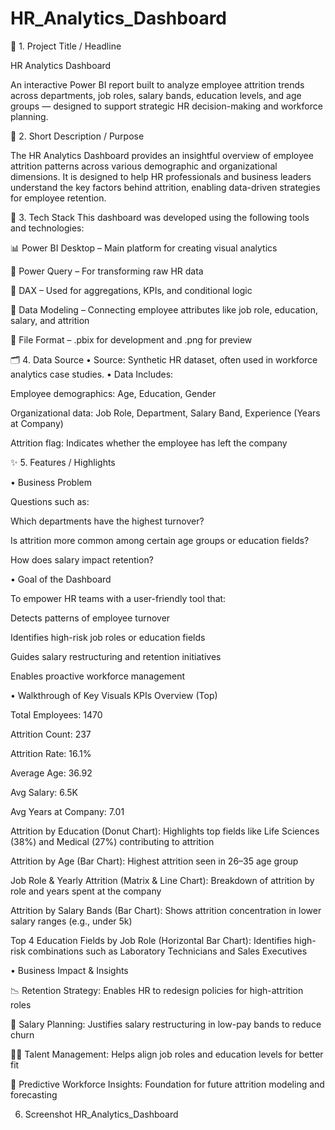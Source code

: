 # HR_Analytics_Dashboard
📌 1. Project Title / Headline

HR Analytics Dashboard

An interactive Power BI report built to analyze employee attrition trends across departments, job roles, salary bands, education levels, and age groups — designed to support strategic HR decision-making and workforce planning.

🎯 2. Short Description / Purpose

The HR Analytics Dashboard provides an insightful overview of employee attrition patterns across various demographic and organizational dimensions. It is designed to help HR professionals and business leaders understand the key factors behind attrition, enabling data-driven strategies for employee retention.

🧰 3. Tech Stack
This dashboard was developed using the following tools and technologies:

📊 Power BI Desktop – Main platform for creating visual analytics

🔄 Power Query – For transforming raw HR data

🧠 DAX – Used for aggregations, KPIs, and conditional logic

🧮 Data Modeling – Connecting employee attributes like job role, education, salary, and attrition

📁 File Format – .pbix for development and .png for preview

🗂️ 4. Data Source
• Source: Synthetic HR dataset, often used in workforce analytics case studies.
• Data Includes:

Employee demographics: Age, Education, Gender

Organizational data: Job Role, Department, Salary Band, Experience (Years at Company)

Attrition flag: Indicates whether the employee has left the company

✨ 5. Features / Highlights

• Business Problem

Questions such as:

Which departments have the highest turnover?

Is attrition more common among certain age groups or education fields?

How does salary impact retention?

• Goal of the Dashboard

To empower HR teams with a user-friendly tool that:

Detects patterns of employee turnover

Identifies high-risk job roles or education fields

Guides salary restructuring and retention initiatives

Enables proactive workforce management

• Walkthrough of Key Visuals
KPIs Overview (Top)

Total Employees: 1470

Attrition Count: 237

Attrition Rate: 16.1%

Average Age: 36.92

Avg Salary: 6.5K

Avg Years at Company: 7.01

Attrition by Education (Donut Chart): Highlights top fields like Life Sciences (38%) and Medical (27%) contributing to attrition

Attrition by Age (Bar Chart): Highest attrition seen in 26–35 age group

Job Role & Yearly Attrition (Matrix & Line Chart): Breakdown of attrition by role and years spent at the company

Attrition by Salary Bands (Bar Chart): Shows attrition concentration in lower salary ranges (e.g., under 5k)

Top 4 Education Fields by Job Role (Horizontal Bar Chart): Identifies high-risk combinations such as Laboratory Technicians and Sales Executives

• Business Impact & Insights

📉 Retention Strategy: Enables HR to redesign policies for high-attrition roles

💸 Salary Planning: Justifies salary restructuring in low-pay bands to reduce churn

🧑‍🏫 Talent Management: Helps align job roles and education levels for better fit

🧠 Predictive Workforce Insights: Foundation for future attrition modeling and forecasting

6. Screenshot
HR_Analytics_Dashboard
